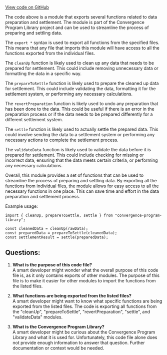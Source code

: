 [View code on GitHub](https://github.com/convergence-rfq/convergence-program-library/spot-instrument/js/generated/instructions/index.ts)

The code above is a module that exports several functions related to data preparation and settlement. The module is part of the Convergence Program Library project and can be used to streamline the process of preparing and settling data.

The `export *` syntax is used to export all functions from the specified files. This means that any file that imports this module will have access to all the functions exported from the individual files.

The `cleanUp` function is likely used to clean up any data that needs to be prepared for settlement. This could include removing unnecessary data or formatting the data in a specific way.

The `prepareToSettle` function is likely used to prepare the cleaned up data for settlement. This could include validating the data, formatting it for the settlement system, or performing any necessary calculations.

The `revertPreparation` function is likely used to undo any preparation that has been done to the data. This could be useful if there is an error in the preparation process or if the data needs to be prepared differently for a different settlement system.

The `settle` function is likely used to actually settle the prepared data. This could involve sending the data to a settlement system or performing any necessary actions to complete the settlement process.

The `validateData` function is likely used to validate the data before it is prepared for settlement. This could include checking for missing or incorrect data, ensuring that the data meets certain criteria, or performing any necessary calculations.

Overall, this module provides a set of functions that can be used to streamline the process of preparing and settling data. By exporting all the functions from individual files, the module allows for easy access to all the necessary functions in one place. This can save time and effort in the data preparation and settlement process. 

Example usage:

```
import { cleanUp, prepareToSettle, settle } from "convergence-program-library";

const cleanedData = cleanUp(rawData);
const preparedData = prepareToSettle(cleanedData);
const settlementResult = settle(preparedData);
```
## Questions: 
 1. **What is the purpose of this code file?**\
A smart developer might wonder what the overall purpose of this code file is, as it only contains exports of other modules. The purpose of this file is to make it easier for other modules to import the functions from the listed files.

2. **What functions are being exported from the listed files?**\
A smart developer might want to know what specific functions are being exported from the listed files. The code is exporting all functions from the "cleanUp", "prepareToSettle", "revertPreparation", "settle", and "validateData" modules.

3. **What is the Convergence Program Library?**\
A smart developer might be curious about the Convergence Program Library and what it is used for. Unfortunately, this code file alone does not provide enough information to answer that question. Further documentation or context would be needed.